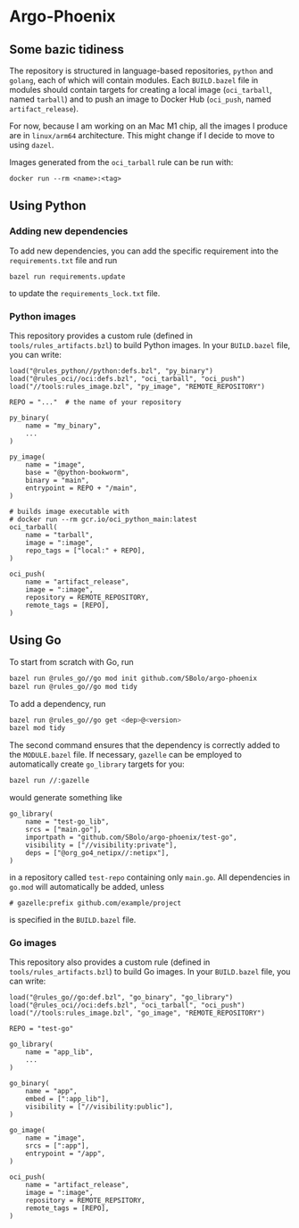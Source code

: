 # Argo-Phoenix

## Some bazic tidiness

The repository is structured in language-based repositories, `python` and `golang`, each of which will contain modules. Each `BUILD.bazel` file in modules should contain targets for creating a local image (`oci_tarball`, named `tarball`) and to push an image to Docker Hub (`oci_push`, named `artifact_release`).

For now, because I am working on an Mac M1 chip, all the images I produce are in `linux/arm64` architecture. This might change if I decide to move to using `dazel`.

Images generated from the `oci_tarball` rule can be run with:

```shell
docker run --rm <name>:<tag>
```

## Using Python

### Adding new dependencies

To add new dependencies, you can add the specific requirement into the `requirements.txt` file and run

```shell
bazel run requirements.update
```

to update the `requirements_lock.txt` file.

### Python images

This repository provides a custom rule (defined in `tools/rules_artifacts.bzl`) to build Python images. In your `BUILD.bazel` file, you can write:

```starlark
load("@rules_python//python:defs.bzl", "py_binary")
load("@rules_oci//oci:defs.bzl", "oci_tarball", "oci_push")
load("//tools:rules_image.bzl", "py_image", "REMOTE_REPOSITORY")

REPO = "..."  # the name of your repository

py_binary(
    name = "my_binary",
    ...
)

py_image(
    name = "image",
    base = "@python-bookworm",
    binary = "main",
    entrypoint = REPO + "/main",
)

# builds image executable with 
# docker run --rm gcr.io/oci_python_main:latest
oci_tarball(
    name = "tarball",
    image = ":image",
    repo_tags = ["local:" + REPO],
)

oci_push(
    name = "artifact_release",
    image = ":image",
    repository = REMOTE_REPOSITORY,
    remote_tags = [REPO],
)
```

## Using Go

To start from scratch with Go, run

```bash
bazel run @rules_go//go mod init github.com/SBolo/argo-phoenix
bazel run @rules_go//go mod tidy
```

To add a dependency, run

```bash
bazel run @rules_go//go get <dep>@<version>
bazel mod tidy
```

The second command ensures that the dependency is correctly added to the `MODULE.bazel` file. If necessary, `gazelle` can be employed to automatically create `go_library` targets for you:

```bash
bazel run //:gazelle
```

would generate something like

```starlark
go_library(
    name = "test-go_lib",
    srcs = ["main.go"],
    importpath = "github.com/SBolo/argo-phoenix/test-go",
    visibility = ["//visibility:private"],
    deps = ["@org_go4_netipx//:netipx"],
)
```

in a repository called `test-repo` containing only `main.go`. All dependencies in `go.mod` will automatically be added, unless

```starlark
# gazelle:prefix github.com/example/project
```

is specified in the `BUILD.bazel` file.

### Go images

This repository also provides a custom rule (defined in `tools/rules_artifacts.bzl`) to build Go images. In your `BUILD.bazel` file, you can write:

```starlark
load("@rules_go//go:def.bzl", "go_binary", "go_library")
load("@rules_oci//oci:defs.bzl", "oci_tarball", "oci_push")
load("//tools:rules_image.bzl", "go_image", "REMOTE_REPOSITORY")

REPO = "test-go"

go_library(
    name = "app_lib",
    ...
)

go_binary(
    name = "app",
    embed = [":app_lib"],
    visibility = ["//visibility:public"],
)

go_image(
    name = "image",
    srcs = [":app"],
    entrypoint = "/app",
)

oci_push(
    name = "artifact_release",
    image = ":image",
    repository = REMOTE_REPSITORY,
    remote_tags = [REPO],
)
```
